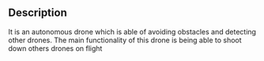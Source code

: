 
## Description
It is an autonomous drone which is able of avoiding obstacles and detecting other drones. The main functionality of this drone is being able to shoot down others drones on flight



